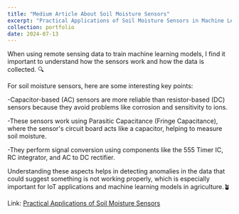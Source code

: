 ```yaml
---
title: "Medium Article About Soil Moisture Sensors"
excerpt: "Practical Applications of Soil Moisture Sensors in Machine Learning and IoT for Remote Sensing in Agriculture and Soil Exploration<br/><img src='/images/2025-02-06 122245.png'>"
collection: portfolio
date: 2024-07-13
---
```


When using remote sensing data to train machine learning models, I find it important to understand how the sensors work and how the data is collected. 🔍

For soil moisture sensors, here are some interesting key points:

-Capacitor-based (AC) sensors are more reliable than resistor-based (DC) sensors because they avoid problems like corrosion and sensitivity to ions.

-These sensors work using Parasitic Capacitance (Fringe Capacitance), where the sensor's circuit board acts like a capacitor, helping to measure soil moisture.

-They perform signal conversion using components like the 555 Timer IC, RC integrator, and AC to DC rectifier.

Understanding these aspects helps in detecting anomalies in the data that could suggest something is not working properly, which is especially important for IoT applications and machine learning models in agriculture.🪴

 Link: [Practical Applications of Soil Moisture Sensors](https://medium.com/@DrorEttlinger-Levy/practical-applications-of-soil-moisture-sensors-in-machine-learning-and-for-remote-sensing-c2e55798a641)

